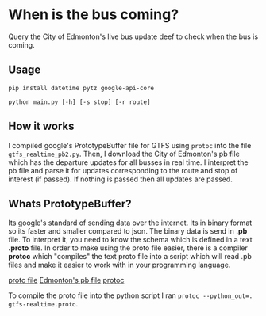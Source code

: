 # When is the bus coming?

Query the City of Edmonton's live bus update deef to check when the bus is coming.

## Usage

`pip install datetime pytz google-api-core`

`python main.py [-h] [-s stop] [-r route]`

## How it works

I compiled google's PrototypeBuffer file for GTFS using `protoc` into the file `gtfs_realtime_pb2.py`. Then, I download the City of Edmonton's pb file which has the departure updates for all busses in real time. I interpret the pb file and parse it for updates corresponding to the route and stop of interest (if passed). If nothing is passed then all updates are passed.

## Whats PrototypeBuffer?

Its google's standard of sending data over the internet. Its in binary format so its faster and smaller compared to json. The binary data is send in **.pb** file. To interpret it, you need to know the schema which is defined in a text **.proto** file. In order to make using the proto file easier, there is a compiler **protoc** which "compiles" the text proto file into a script which will read .pb files and make it easier to work with in your programming language.

[proto file](https://gtfs.org/realtime/proto/)
[Edmonton's pb file](https://gtfs.edmonton.ca/TMGTFSRealTimeWebService/TripUpdate/TripUpdates.pb)
[protoc](https://github.com/protocolbuffers/protobuf/releases)

To compile the proto file into the python script I ran `protoc --python_out=. gtfs-realtime.proto`.
